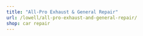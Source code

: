 ```yaml
---
title: "All-Pro Exhaust & General Repair"
url: /lowell/all-pro-exhaust-and-general-repair/
shop: car repair
---
```


